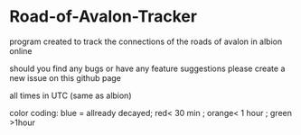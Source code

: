 # Road-of-Avalon-Tracker
program created to track the connections of the roads of avalon in albion online

should you find any bugs or have any feature suggestions please create a new issue on this github page

all times in UTC (same as albion)

color coding:
blue = allready decayed;
red< 30 min ;
orange< 1 hour ;
green >1hour 
